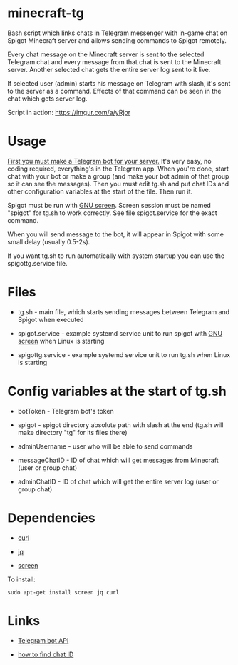 # minecraft-tg

Bash script which links chats in Telegram messenger with in-game chat on Spigot Minecraft server and allows sending commands to Spigot remotely. 

Every chat message on the Minecraft server is sent to the selected Telegram chat and every message from that chat is sent to the Minecraft server. Another selected chat gets the entire server log sent to it live.

If selected user (admin) starts his message on Telegram with slash, it's sent to the server as a command. Effects of that command can be seen in the chat which gets server log.

Script in action: https://imgur.com/a/yRjor

# Usage

[First you must make a Telegram bot for your server.](https://core.telegram.org/bots#6-botfather) It's very easy, no coding required, everything's in the Telegram app. When you're done, start chat with your bot or make a group (and make your bot admin of that group so it can see the messages). Then you must edit tg.sh and put chat IDs and other configuration variables at the start of the file. Then run it.

Spigot must be run with [GNU screen](https://www.gnu.org/software/screen/manual/screen.html). Screen session must be named "spigot" for tg.sh to work correctly. See file spigot.service for the exact command.

When you will send message to the bot, it will appear in Spigot with some small delay (usually 0.5-2s).

If you want tg.sh to run automatically with system startup you can use the spigottg.service file.

# Files

* tg.sh - main file,  which starts sending messages between Telegram and Spigot when executed

* spigot.service - example systemd service unit to run spigot with [GNU screen](https://www.gnu.org/software/screen/manual/screen.html) when Linux is starting

* spigottg.service - example systemd service unit to run tg.sh when Linux is starting

# Config variables at the start of tg.sh

* botToken - Telegram bot's token

* spigot - spigot directory absolute path with slash at the end (tg.sh will make directory "tg" for its files there)

* adminUsername - user who will be able to send commands

* messageChatID - ID of chat which will get messages from Minecraft (user or group chat)

* adminChatID - ID of chat which will get the entire server log (user or group chat)

# Dependencies

* [curl](https://curl.haxx.se/)

* [jq](https://stedolan.github.io/jq/)

* [screen](https://www.gnu.org/software/screen/)

To install:

    sudo apt-get install screen jq curl

# Links

* [Telegram bot API](https://core.telegram.org/bots/api)

* [how to find chat ID](https://stackoverflow.com/questions/32683992/find-out-my-own-user-id-for-sending-a-message-with-telegram-api/)
